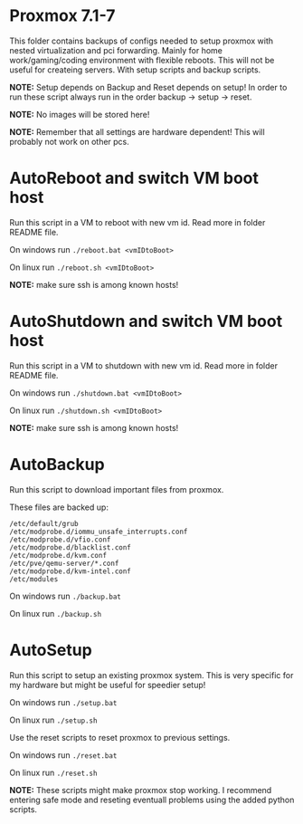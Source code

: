 # Proxmox 7.1-7

This folder contains backups of configs needed to setup proxmox with nested virtualization and pci forwarding.
Mainly for home work/gaming/coding environment with flexible reboots. This will not be useful for createing servers.
With setup scripts and backup scripts.

**NOTE:** Setup depends on Backup and Reset depends on setup!
In order to run these script always run in the order backup -> setup -> reset.

**NOTE:** No images will be stored here!

**NOTE:** Remember that all settings are hardware dependent! This will probably not work on other pcs.

# AutoReboot and switch VM boot host
Run this script in a VM to reboot with new vm id. Read more in folder README file.

On windows run 
`./reboot.bat <vmIDtoBoot>`

On linux run 
`./reboot.sh <vmIDtoBoot>`

**NOTE:** make sure ssh is among known hosts!

# AutoShutdown and switch VM boot host
Run this script in a VM to shutdown with new vm id. Read more in folder README file.

On windows run `./shutdown.bat <vmIDtoBoot>`

On linux run `./shutdown.sh <vmIDtoBoot>`

**NOTE:** make sure ssh is among known hosts!

# AutoBackup
Run this script to download important files from proxmox. 

These files are backed up:
```
/etc/default/grub
/etc/modprobe.d/iommu_unsafe_interrupts.conf
/etc/modprobe.d/vfio.conf
/etc/modprobe.d/blacklist.conf 
/etc/modprobe.d/kvm.conf
/etc/pve/qemu-server/*.conf
/etc/modprobe.d/kvm-intel.conf
/etc/modules
```

On windows run `./backup.bat`

On linux run `./backup.sh`

# AutoSetup
Run this script to setup an existing proxmox system. 
This is very specific for my hardware but might be useful for speedier setup!

On windows run `./setup.bat`

On linux run `./setup.sh`

Use the reset scripts to reset proxmox to previous settings.

On windows run `./reset.bat`

On linux run `./reset.sh`

**NOTE:** These scripts might make proxmox stop working. I recommend entering safe mode and reseting eventuall problems using the added python scripts. 